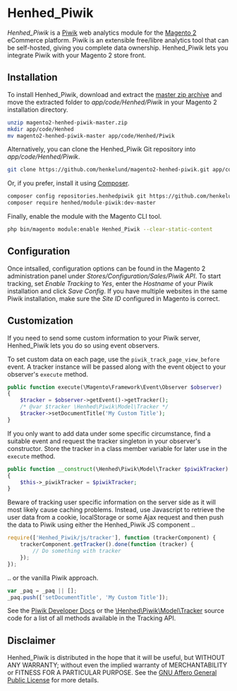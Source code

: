 Henhed_Piwik
============

*Henhed_Piwik* is a [Piwik][piwik] web analytics module for the
[Magento 2][magento] eCommerce platform.  Piwik is an extensible
free/libre analytics tool that can be self-hosted, giving you complete
data ownership.  Henhed_Piwik lets you integrate Piwik with your
Magento 2 store front.


Installation
------------

To install Henhed_Piwik, download and extract the
[master zip archive][download] and move the extracted folder to
*app/code/Henhed/Piwik* in your Magento 2 installation directory.

```sh
unzip magento2-henhed-piwik-master.zip
mkdir app/code/Henhed
mv magento2-henhed-piwik-master app/code/Henhed/Piwik
```

Alternatively, you can clone the Henhed_Piwik Git repository into
*app/code/Henhed/Piwik*.

```sh
git clone https://github.com/henkelund/magento2-henhed-piwik.git app/code/Henhed/Piwik
```

Or, if you prefer, install it using [Composer][composer].

```sh
composer config repositories.henhedpiwik git https://github.com/henkelund/magento2-henhed-piwik.git
composer require henhed/module-piwik:dev-master
```

Finally, enable the module with the Magento CLI tool.

```sh
php bin/magento module:enable Henhed_Piwik --clear-static-content
```


Configuration
-------------

Once intsalled, configuration options can be found in the Magento 2
administration panel under *Stores/Configuration/Sales/Piwik API*.
To start tracking, set *Enable Tracking* to *Yes*, enter the
*Hostname* of your Piwik installation and click *Save Config*.  If you
have multiple websites in the same Piwik installation, make sure the
*Site ID* configured in Magento is correct.


Customization
-------------

If you need to send some custom information to your Piwik server, Henhed_Piwik
lets you do so using event observers.

To set custom data on each page, use the `piwik_track_page_view_before` event.
A tracker instance will be passed along with the event object to your observer's
`execute` method.

```php
public function execute(\Magento\Framework\Event\Observer $observer)
{
    $tracker = $observer->getEvent()->getTracker();
    /* @var $tracker \Henhed\Piwik\Model\Tracker */
    $tracker->setDocumentTitle('My Custom Title');
}
```

If you only want to add data under some specific circumstance, find a suitable
event and request the tracker singleton in your observer's constructor. Store
the tracker in a class member variable for later use in the `execute` method.

```php
public function __construct(\Henhed\Piwik\Model\Tracker $piwikTracker)
{
    $this->_piwikTracker = $piwikTracker;
}
```

Beware of tracking user specific information on the server side as it will most
likely cause caching problems. Instead, use Javascript to retrieve the user data
from a cookie, localStorage or some Ajax request and then push the data to Piwik
using either the Henhed_Piwik JS component ..

```js
require(['Henhed_Piwik/js/tracker'], function (trackerComponent) {
    trackerComponent.getTracker().done(function (tracker) {
        // Do something with tracker
    });
});
```

.. or the vanilla Piwik approach.

```js
var _paq = _paq || [];
_paq.push(['setDocumentTitle', 'My Custom Title']);
```

See the [Piwik Developer Docs][piwik-tracking-api] or the
[\Henhed\Piwik\Model\Tracker][henhed-piwik-tracker] source code for a list of
all methods available in the Tracking API.


Disclaimer
----------

Henhed_Piwik is distributed in the hope that it will be useful, but
WITHOUT ANY WARRANTY; without even the implied warranty of
MERCHANTABILITY or FITNESS FOR A PARTICULAR PURPOSE. See the [GNU
Affero General Public License][agpl] for more details.

[agpl]: http://www.gnu.org/licenses/agpl.html
    "GNU Affero General Public License"
[composer]: https://getcomposer.org/
    "Dependency Manager for PHP"
[download]: https://github.com/henkelund/magento2-henhed-piwik/archive/master.zip
    "magento2-henhed-piwik-master"
[henhed-piwik-tracker]: https://github.com/henkelund/magento2-henhed-piwik/blob/master/Model/Tracker.php
    "Model/Tracker.php at master"
[magento]: https://magento.com/
    "eCommerce Software & eCommerce Platform Solutions"
[piwik]: http://piwik.org/
    "Free Web Analytics Software"
[piwik-tracking-api]: http://developer.piwik.org/api-reference/tracking-javascript
    "JavaScript Tracking Client"
